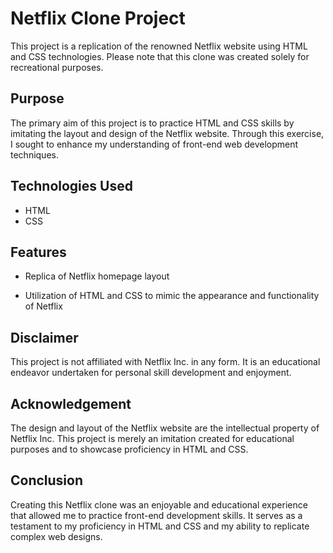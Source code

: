 # Netflix Clone Project

This project is a replication of the renowned Netflix website using HTML and CSS technologies. Please note that this clone was created solely for recreational purposes.

## Purpose
The primary aim of this project is to practice HTML and CSS skills by imitating the layout and design of the Netflix website. Through this exercise, I sought to enhance my understanding of front-end web development techniques.

## Technologies Used
- HTML
- CSS

## Features
- Replica of Netflix homepage layout
<!-- - Responsive design for various screen sizes -->
- Utilization of HTML and CSS to mimic the appearance and functionality of Netflix

## Disclaimer
This project is not affiliated with Netflix Inc. in any form. It is an educational endeavor undertaken for personal skill development and enjoyment.

## Acknowledgement
The design and layout of the Netflix website are the intellectual property of Netflix Inc. This project is merely an imitation created for educational purposes and to showcase proficiency in HTML and CSS.

## Conclusion
Creating this Netflix clone was an enjoyable and educational experience that allowed me to practice front-end development skills. It serves as a testament to my proficiency in HTML and CSS and my ability to replicate complex web designs.